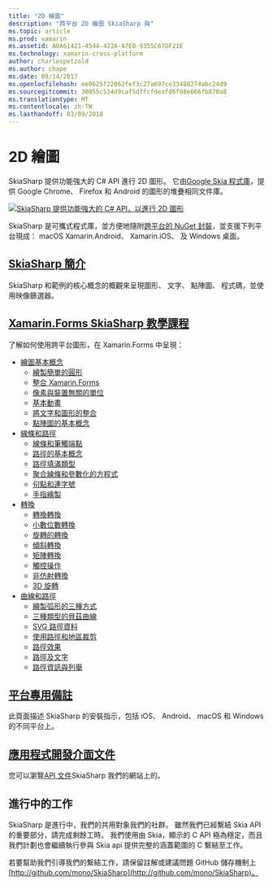 ```yaml
---
title: "2D 繪圖"
description: "跨平台 2D 繪圖 SkiaSharp 與"
ms.topic: article
ms.prod: xamarin
ms.assetid: A8A61421-4544-422A-A7E0-9355C67DF21E
ms.technology: xamarin-cross-platform
author: charlespetzold
ms.author: chape
ms.date: 09/14/2017
ms.openlocfilehash: ee0625f22062fef3c27a697ce33488274abc24d9
ms.sourcegitcommit: 30055c534d9caf5dffcfdeafd6f08e666fb870a8
ms.translationtype: MT
ms.contentlocale: zh-TW
ms.lasthandoff: 03/09/2018
---
```

# <a name="2d-drawing"></a>2D 繪圖

SkiaSharp 提供功能強大的 C# API 進行 2D 圖形。 它由[Google Skia 程式庫](http://skia.org)，提供 Google Chrome、 Firefox 和 Android 的圖形的堆疊相同文件庫。

[![](images/ide-sml.png "SkiaSharp 提供功能強大的 C# API，以進行 2D 圖形")](images/ide.png#lightbox)

SkiaSharp 是可攜式程式庫，並方便地隨附[跨平台的 NuGet 封裝](https://www.nuget.org/packages/SkiaSharp)，並支援下列平台現成： macOS Xamarin.Android、 Xamarin.iOS、 及 Windows 桌面。

## <a name="introduction-to-skiasharpgraphics-gamesskiasharpintroductionmd"></a>[SkiaSharp 簡介](~/graphics-games/skiasharp/introduction.md)

SkiaSharp 和範例的核心概念的概觀來呈現圖形、 文字、 點陣圖、 程式碼，並使用映像篩選器。

## <a name="skiasharp-tutorials-for-xamarinformsxamarin-formsuser-interfacegraphicsskiasharpindexmd"></a>[Xamarin.Forms SkiaSharp 教學課程](~/xamarin-forms/user-interface/graphics/skiasharp/index.md)

了解如何使用跨平台圖形，在 Xamarin.Forms 中呈現：

- [繪圖基本概念](~/xamarin-forms/user-interface/graphics/skiasharp/basics/index.md)
  * [繪製簡單的圓形](~/xamarin-forms/user-interface/graphics/skiasharp/basics/circle.md)
  * [整合 Xamarin.Forms](~/xamarin-forms/user-interface/graphics/skiasharp/basics/integration.md)
  * [像素與裝置無關的單位](~/xamarin-forms/user-interface/graphics/skiasharp/basics/pixels.md)
  * [基本動畫](~/xamarin-forms/user-interface/graphics/skiasharp/basics/animation.md)
  * [將文字和圖形的整合](~/xamarin-forms/user-interface/graphics/skiasharp/basics/text.md)
  * [點陣圖的基本概念](~/xamarin-forms/user-interface/graphics/skiasharp/basics/bitmaps.md)
- [線條和路徑](~/xamarin-forms/user-interface/graphics/skiasharp/paths/index.md)
  * [線條和筆觸端點](~/xamarin-forms/user-interface/graphics/skiasharp/paths/lines.md)
  * [路徑的基本概念](~/xamarin-forms/user-interface/graphics/skiasharp/paths/paths.md)
  * [路徑填滿類型](~/xamarin-forms/user-interface/graphics/skiasharp/paths/fill-types.md)
  * [聚合線條和參數化的方程式](~/xamarin-forms/user-interface/graphics/skiasharp/paths/polylines.md)
  * [句點和連字號](~/xamarin-forms/user-interface/graphics/skiasharp/paths/dots.md)
  * [手指繪製](~/xamarin-forms/user-interface/graphics/skiasharp/paths/finger-paint.md)
- [轉換](~/xamarin-forms/user-interface/graphics/skiasharp/transforms/index.md)
  * [轉換轉換](~/xamarin-forms/user-interface/graphics/skiasharp/transforms/translate.md)
  * [小數位數轉換](~/xamarin-forms/user-interface/graphics/skiasharp/transforms/scale.md)
  * [旋轉的轉換](~/xamarin-forms/user-interface/graphics/skiasharp/transforms/rotate.md)
  * [傾斜轉換](~/xamarin-forms/user-interface/graphics/skiasharp/transforms/skew.md)
  * [矩陣轉換](~/xamarin-forms/user-interface/graphics/skiasharp/transforms/matrix.md)
  * [觸控操作](~/xamarin-forms/user-interface/graphics/skiasharp/transforms/touch.md)
  * [非仿射轉換](~/xamarin-forms/user-interface/graphics/skiasharp/transforms/non-affine.md)
  * [3D 旋轉](~/xamarin-forms/user-interface/graphics/skiasharp/transforms/3d-rotation.md)
- [曲線和路徑](~/xamarin-forms/user-interface/graphics/skiasharp/curves/index.md)
  * [繪製弧形的三種方式](~/xamarin-forms/user-interface/graphics/skiasharp/curves/arcs.md)
  * [三種類型的貝茲曲線](~/xamarin-forms/user-interface/graphics/skiasharp/curves/beziers.md)
  * [SVG 路徑資料](~/xamarin-forms/user-interface/graphics/skiasharp/curves/path-data.md)
  * [使用路徑和地區裁剪](~/xamarin-forms/user-interface/graphics/skiasharp/curves/clipping.md)
  * [路徑效果](~/xamarin-forms/user-interface/graphics/skiasharp/curves/effects.md)
  * [路徑及文字](~/xamarin-forms/user-interface/graphics/skiasharp/curves/text-paths.md)
  * [路徑資訊與列舉](~/xamarin-forms/user-interface/graphics/skiasharp/curves/information.md)

## <a name="platform-specific-notesgraphics-gamesskiasharpplatformmd"></a>[平台專用備註](~/graphics-games/skiasharp/platform.md)

此頁面描述 SkiaSharp 的安裝指示，包括 iOS、 Android、 macOS 和 Windows 的不同平台上。

## <a name="api-documentationhttpsdeveloperxamarincomapinamespaceskiasharp"></a>[應用程式開發介面文件](https://developer.xamarin.com/api/namespace/SkiaSharp/)

您可以瀏覽[API 文件](https://developer.xamarin.com/api/namespace/SkiaSharp/)SkiaSharp 我們的網站上的。

## <a name="work-in-progress"></a>進行中的工作

SkiaSharp 是進行中，我們的共用對象我們的社群。 雖然我們已經繫結 Skia API 的重要部分，請完成剩餘工時。 我們使用由 Skia，顯示的 C API 極為穩定，而且我們計劃也會繼續執行參與 Skia api 提供完整的涵蓋範圍的 C 繫結至工作。

若要幫助我們引導我們的繫結工作，請保留註解或建議問題 GitHub 儲存機制上[http://github.com/mono/SkiaSharp](http://github.com/mono/SkiaSharp)。
